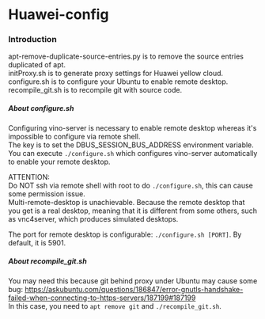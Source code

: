 # Huawei-config

### Introduction ###
apt-remove-duplicate-source-entries.py is to remove the source entries duplicated of apt.<br>
initProxy.sh                           is to generate proxy settings for Huawei yellow cloud.<br>
configure.sh                           is to configure your Ubuntu to enable remote desktop.<br>
recompile_git.sh                       is to recompile git with source code.


##### About configure.sh #####
Configuring vino-server is necessary to enable remote desktop whereas it's impossible to configure via remote shell.<br>
The key is to set the DBUS_SESSION_BUS_ADDRESS environment variable.<br>
You can execute `./configure.sh` which configures vino-server automatically to enable your remote desktop.<br>

ATTENTION:<br>
Do NOT ssh via remote shell with root to do `./configure.sh`, this can cause some permission issue.<br>
Multi-remote-desktop is unachievable. Because the remote desktop that you get is a real desktop, meaning that it is different from some others, such as vnc4server, which produces simulated desktops.

The port for remote desktop is configurable: `./configure.sh [PORT]`. By default, it is 5901.

##### About recompile_git.sh #####
You may need this because git behind proxy under Ubuntu may cause some bug: https://askubuntu.com/questions/186847/error-gnutls-handshake-failed-when-connecting-to-https-servers/187199#187199<br>
In this case, you need to `apt remove git` and `./recompile_git.sh`.
